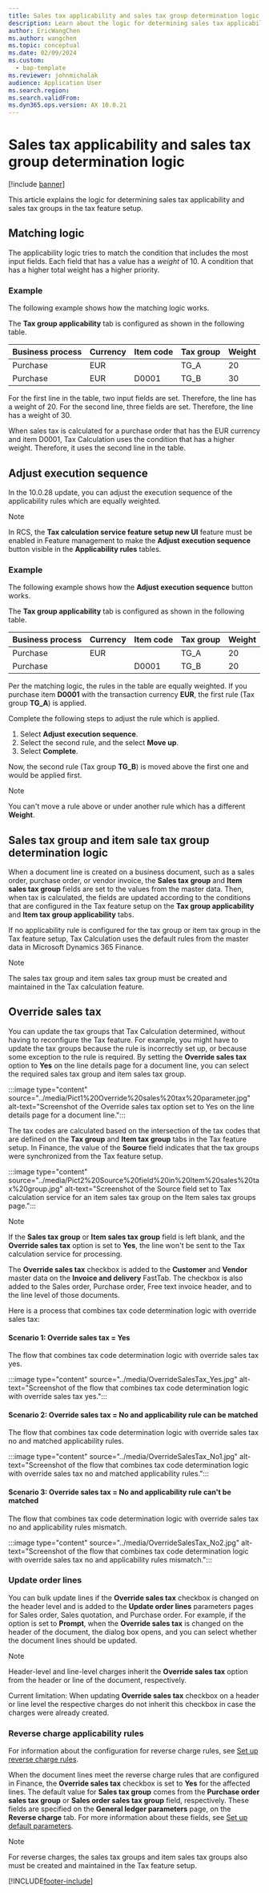 ```yaml
---
title: Sales tax applicability and sales tax group determination logic
description: Learn about the logic for determining sales tax applicability and sales tax groups in the tax feature setup, including an overview on matching logic.
author: EricWangChen
ms.author: wangchen
ms.topic: conceptual
ms.date: 02/09/2024
ms.custom: 
  - bap-template
ms.reviewer: johnmichalak
audience: Application User
ms.search.region: 
ms.search.validFrom: 
ms.dyn365.ops.version: AX 10.0.21
---
```


# Sales tax applicability and sales tax group determination logic

[!include [banner](../../includes/banner.md)]

This article explains the logic for determining sales tax applicability and sales tax groups in the tax feature setup.

## Matching logic

The applicability logic tries to match the condition that includes the most input fields. Each field that has a value has a *weight* of 10. A condition that has a higher total weight has a higher priority.

### Example

The following example shows how the matching logic works.

The **Tax group applicability** tab is configured as shown in the following table.

| Business process | Currency | Item code | Tax group | Weight |
|------------------|----------|-----------|-----------|--------|
| Purchase         | EUR      |           | TG\_A     | 20     |
| Purchase         | EUR      | D0001     | TG\_B     | 30     |

For the first line in the table, two input fields are set. Therefore, the line has a weight of 20. For the second line, three fields are set. Therefore, the line has a weight of 30.

When sales tax is calculated for a purchase order that has the EUR currency and item D0001, Tax Calculation uses the condition that has a higher weight. Therefore, it uses the second line in the table.

## Adjust execution sequence

In the 10.0.28 update, you can adjust the execution sequence of the applicability rules which are equally weighted.

> [!NOTE]
> In RCS, the **Tax calculation service feature setup new UI** feature must be enabled in Feature management to make the **Adjust execution sequence** button visible in the **Applicability rules** tables.

### Example

The following example shows how the **Adjust execution sequence** button works.

The **Tax group applicability** tab is configured as shown in the following table.

| Business process | Currency | Item code | Tax group | Weight |
|------------------|----------|-----------|-----------|--------|
| Purchase         | EUR      | &nbsp;    | TG\_A     | 20     |
| Purchase         | &nbsp;   | D0001     | TG\_B     | 20     |

Per the matching logic, the rules in the table are equally weighted. If you purchase item **D0001** with the transaction currency **EUR**, the first rule (Tax group **TG\_A**) is applied.

Complete the following steps to adjust the rule which is applied.

1. Select **Adjust execution sequence**.
2. Select the second rule, and the select **Move up**. 
3. Select **Complete**.

Now, the second rule (Tax group **TG\_B**) is moved above the first one and would be applied first.

> [!NOTE]
> You can't move a rule above or under another rule which has a different **Weight**.


## Sales tax group and item sale tax group determination logic

When a document line is created on a business document, such as a sales order, purchase order, or vendor invoice, the **Sales tax group** and **Item sales tax group** fields are set to the values from the master data. Then, when tax is calculated, the fields are updated according to the conditions that are configured in the Tax feature setup on the **Tax group applicability** and **Item tax group applicability** tabs.

If no applicability rule is configured for the tax group or item tax group in the Tax feature setup, Tax Calculation uses the default rules from the master data in Microsoft Dynamics 365 Finance.

> [!NOTE]
> The sales tax group and item sales tax group must be created and maintained in the Tax calculation feature.

## Override sales tax
You can update the tax groups that Tax Calculation determined, without having to reconfigure the Tax feature. For example, you might have to update the tax groups because the rule is incorrectly set up, or because some exception to the rule is required. By setting the **Override sales tax** option to **Yes** on the line details page for a document line, you can select the required sales tax group and item sales tax group.

:::image type="content" source="../media/Pict1%20Override%20sales%20tax%20parameter.jpg" alt-text="Screenshot of the Override sales tax option set to Yes on the line details page for a document line."::: 

The tax codes are calculated based on the intersection of the tax codes that are defined on the **Tax group** and **Item tax group** tabs in the Tax feature setup.
In Finance, the value of the **Source** field indicates that the tax groups were synchronized from the Tax feature setup.

:::image type="content" source="../media/Pict2%20Source%20field%20in%20Item%20sales%20tax%20group.jpg" alt-text="Screenshot of the Source field set to Tax calculation service for an item sales tax group on the Item sales tax groups page."::: 

> [!NOTE]
> If the **Sales tax group** or **Item sales tax group** field is left blank, and the **Override sales tax** option is set to **Yes**, the line won't be sent to the Tax calculation service for processing.

The **Override sales tax** checkbox is added to the **Customer** and **Vendor** master data on the **Invoice and delivery** FastTab. The checkbox is also added to the Sales order, Purchase order, Free text invoice header, and to the line level of those documents.

Here is a process that combines tax code determination logic with override sales tax:

#### Scenario 1: Override sales tax = Yes

The flow that combines tax code determination logic with override sales tax yes.

:::image type="content" source="../media/OverrideSalesTax_Yes.jpg" alt-text="Screenshot of the flow that combines tax code determination logic with override sales tax yes."::: 

#### Scenario 2: Override sales tax = No and applicability rule can be matched

The flow that combines tax code determination logic with override sales tax no and matched applicability rules.

:::image type="content" source="../media/OverrideSalesTax_No1.jpg" alt-text="Screenshot of the flow that combines tax code determination logic with override sales tax no and matched applicability rules."::: 

#### Scenario 3: Override sales tax = No and applicability rule can't be matched

The flow that combines tax code determination logic with override sales tax no and applicability rules mismatch.

:::image type="content" source="../media/OverrideSalesTax_No2.jpg" alt-text="Screenshot of the flow that combines tax code determination logic with override sales tax no and applicability rules mismatch."::: 

### Update order lines

You can bulk update lines if the **Override sales tax** checkbox is changed on the header level and is added to the **Update order lines** parameters pages for Sales order, Sales quotation, and Purchase order.
For example, if the option is set to **Prompt**, when the **Override sales tax** is changed on the header of the document, the dialog box opens, and you can select whether the document lines should be updated.

> [!NOTE]
> Header-level and line-level charges inherit the **Override sales tax** option from the header or line of the document, respectively.
> 
> Current limitation:
> When updating **Override sales tax** checkbox on a header or line level the respective charges do not inherit this checkbox in case the charges were already created.

### Reverse charge applicability rules 

For information about the configuration for reverse charge rules, see [Set up reverse charge rules](emea-reverse-charge.md#reverse-charge-rules).

When the document lines meet the reverse charge rules that are configured in Finance, the **Override sales tax** checkbox is set to **Yes** for the affected lines. The default value for **Sales tax group** comes from the **Purchase order sales tax group** or **Sales order sales tax group** field, respectively. These fields are specified on the **General ledger parameters** page, on the **Reverse charge** tab. For more information about these fields, see [Set up default parameters](emea-reverse-charge.md#set-up-default-parameters).

> [!NOTE]
> For reverse charges, the sales tax groups and item sales tax groups also must be created and maintained in the Tax feature setup.

[!INCLUDE[footer-include](../../../includes/footer-banner.md)]
